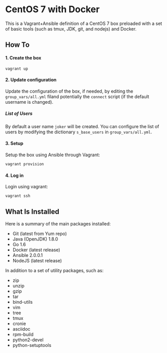 # CentOS 7 with Docker

This is a Vagrant+Ansible definition of a CentOS 7 box preloaded with a set of basic tools
(such as tmux, JDK, git, and nodejs) and Docker.

## How To

#### 1. Create the box
```
vagrant up
```
#### 2. Update configuration
Update the configuration of the box, if needed, by editing the `group_vars/all.yml` filand potentially the `connect` script (if the default username is changed).

##### List of Users
By default a user name `joker` will be created. You can configure the list of users
by modifying the dictionary `s_base_users` in `group_vars/all.yml`.

#### 3. Setup
Setup the box using Ansible through Vagrant:
```
vagrant provision
```

#### 4. Log in
Login using vagrant:
```
vagrant ssh
```

## What Is Installed
Here is a summary of the main packages installed:
- Git (latest from Yum repo)
- Java (OpenJDK) 1.8.0
- Go 1.6
- Docker (latest release)
- Ansible 2.0.0.1
- NodeJS (latest release)

In addition to a set of utility packages, such as:
- zip
- unzip
- gzip
- tar
- bind-utils
- vim
- tree
- tmux
- cronie
- asciidoc
- rpm-build
- python2-devel
- python-setuptools
